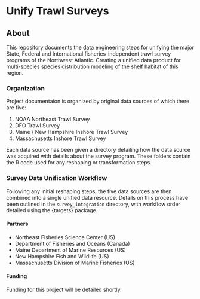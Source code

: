 # Unify Trawl Surveys

## About

This repository documents the data engineering steps for unifying the major State, Federal and International fisheries-independent trawl survey programs of the Northwest Atlantic. Creating a unified data product for multi-species species distribution modeling of the shelf habitat of this region.

### Organization

Project documentaion is organized by original data sources of which there are five:
 1. NOAA Northeast Trawl Survey
 2. DFO Trawl Survey
 3. Maine / New Hampshire Inshore Trawl Survey
 4. Massachusetts Inshore Trawl Survey

Each data source has been given a directory detailing how the data source was acquired with details about the survey program. These folders contain the R code used for any reshaping or transformation steps.

### Survey Data Unification Workflow

Following any initial reshaping steps, the five data sources are then combined into a single unified data resource. Details on this process have been outlined in the `survey_integration` directory, with workflow order detailed using the {targets} package.


#### Partners
 * Northeast Fisheries Science Center (US)
 * Department of Fisheries and Oceans (Canada)
 * Maine Department of Marine Resources (US)
 * New Hampshire Fish and Wildlife (US)
 * Massachusetts Division of Marine Fisheries (US)

####  Funding

Funding for this project will be detailed shortly.
